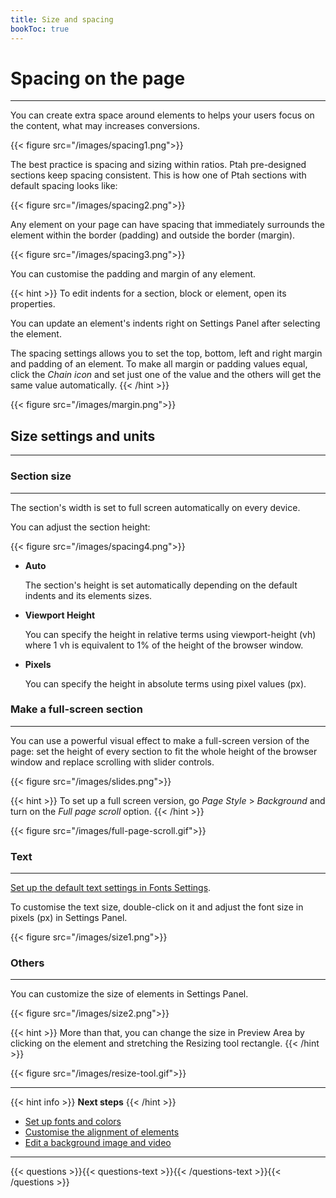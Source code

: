 ```yaml
---
title: Size and spacing
bookToc: true
---
```


# Spacing on the page
***

You can create extra space around elements to helps your users focus on the content, what may increases conversions.

{{< figure src="/images/spacing1.png">}}

The best practice is spacing and sizing within ratios. Ptah pre-designed sections keep spacing consistent. 
This is how one of Ptah sections with default spacing looks like: 

{{< figure src="/images/spacing2.png">}}

Any element on your page can have spacing that immediately surrounds the element within the border (padding) and outside the border (margin).

{{< figure src="/images/spacing3.png">}}

You can customise the padding and margin of any element.

{{< hint >}}
To edit indents for a section, block or element, open its properties.

You can update an element's indents right on Settings Panel after selecting the element.

The spacing settings allows you to set the top, bottom, left and right margin and padding of an element. 
To make all margin or padding values equal, click the *Chain icon* and set just one of the value and the others will get the same value automatically.
{{< /hint >}}

{{< figure src="/images/margin.png">}}

## Size settings and units
***

### Section size
***

The section's width is set to full screen automatically on every device.

You can adjust the section height:

{{< figure src="/images/spacing4.png">}}

- **Auto**
    
    The section's height is set automatically depending on the default indents and its elements sizes.
    
- **Viewport Height**
    
    You can specify the height in relative terms using viewport-height (vh) 
    where 1 vh is equivalent to 1% of the height of the browser window.
    
- **Pixels**
    
    You can specify the height in absolute terms using pixel values (px).

### Make a full-screen section
***

You can use a powerful visual effect to make a full-screen version of the page: set the height of every section to fit the whole height of the browser window and replace scrolling with slider controls.

{{< figure src="/images/slides.png">}}

{{< hint >}}
To set up a full screen version, go *Page Style* > *Background* and turn on the *Full page scroll* option.
{{< /hint >}}

{{< figure src="/images/full-page-scroll.gif">}}

### Text
***

[Set up the default text settings in Fonts Settings](TODO).

To customise the text size, double-click on it and adjust the font size in pixels (px) in Settings Panel.

{{< figure src="/images/size1.png">}}

### Others
***

You can customize the size of elements in Settings Panel.

{{< figure src="/images/size2.png">}}

{{< hint >}}
More than that, you can change the size in Preview Area by clicking on the element and stretching the Resizing tool rectangle.
{{< /hint >}}

{{< figure src="/images/resize-tool.gif">}}

***

{{< hint info >}}
**Next steps**
{{< /hint >}}

- [Set up fonts and colors](/docs/fonts-and-colors/)
- [Customise the alignment of elements](/docs/align/)
- [Edit a background image and video](/docs/background/)

***

{{< questions >}}{{< questions-text >}}{{< /questions-text >}}{{< /questions >}}